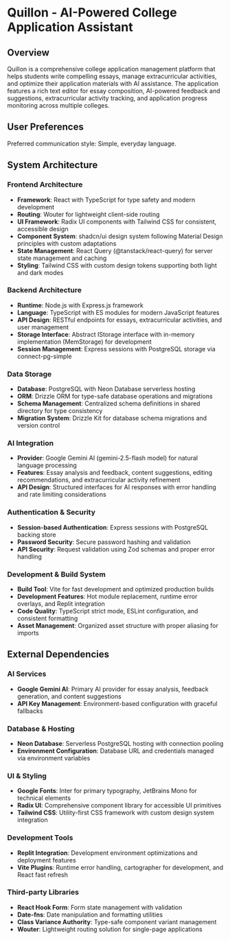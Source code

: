 # Quillon - AI-Powered College Application Assistant

## Overview

Quillon is a comprehensive college application management platform that helps students write compelling essays, manage extracurricular activities, and optimize their application materials with AI assistance. The application features a rich text editor for essay composition, AI-powered feedback and suggestions, extracurricular activity tracking, and application progress monitoring across multiple colleges.

## User Preferences

Preferred communication style: Simple, everyday language.

## System Architecture

### Frontend Architecture
- **Framework**: React with TypeScript for type safety and modern development
- **Routing**: Wouter for lightweight client-side routing
- **UI Framework**: Radix UI components with Tailwind CSS for consistent, accessible design
- **Component System**: shadcn/ui design system following Material Design principles with custom adaptations
- **State Management**: React Query (@tanstack/react-query) for server state management and caching
- **Styling**: Tailwind CSS with custom design tokens supporting both light and dark modes

### Backend Architecture  
- **Runtime**: Node.js with Express.js framework
- **Language**: TypeScript with ES modules for modern JavaScript features
- **API Design**: RESTful endpoints for essays, extracurricular activities, and user management
- **Storage Interface**: Abstract IStorage interface with in-memory implementation (MemStorage) for development
- **Session Management**: Express sessions with PostgreSQL storage via connect-pg-simple

### Data Storage
- **Database**: PostgreSQL with Neon Database serverless hosting
- **ORM**: Drizzle ORM for type-safe database operations and migrations
- **Schema Management**: Centralized schema definitions in shared directory for type consistency
- **Migration System**: Drizzle Kit for database schema migrations and version control

### AI Integration
- **Provider**: Google Gemini AI (gemini-2.5-flash model) for natural language processing
- **Features**: Essay analysis and feedback, content suggestions, editing recommendations, and extracurricular activity refinement
- **API Design**: Structured interfaces for AI responses with error handling and rate limiting considerations

### Authentication & Security
- **Session-based Authentication**: Express sessions with PostgreSQL backing store
- **Password Security**: Secure password hashing and validation
- **API Security**: Request validation using Zod schemas and proper error handling

### Development & Build System
- **Build Tool**: Vite for fast development and optimized production builds
- **Development Features**: Hot module replacement, runtime error overlays, and Replit integration
- **Code Quality**: TypeScript strict mode, ESLint configuration, and consistent formatting
- **Asset Management**: Organized asset structure with proper aliasing for imports

## External Dependencies

### AI Services
- **Google Gemini AI**: Primary AI provider for essay analysis, feedback generation, and content suggestions
- **API Key Management**: Environment-based configuration with graceful fallbacks

### Database & Hosting
- **Neon Database**: Serverless PostgreSQL hosting with connection pooling
- **Environment Configuration**: Database URL and credentials managed via environment variables

### UI & Styling
- **Google Fonts**: Inter for primary typography, JetBrains Mono for technical elements
- **Radix UI**: Comprehensive component library for accessible UI primitives
- **Tailwind CSS**: Utility-first CSS framework with custom design system integration

### Development Tools
- **Replit Integration**: Development environment optimizations and deployment features
- **Vite Plugins**: Runtime error handling, cartographer for development, and React fast refresh

### Third-party Libraries
- **React Hook Form**: Form state management with validation
- **Date-fns**: Date manipulation and formatting utilities
- **Class Variance Authority**: Type-safe component variant management
- **Wouter**: Lightweight routing solution for single-page applications